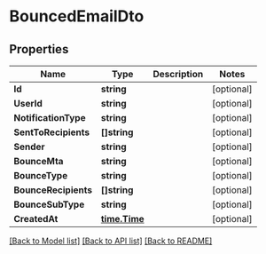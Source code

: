 # BouncedEmailDto

## Properties

Name | Type | Description | Notes
------------ | ------------- | ------------- | -------------
**Id** | **string** |  | [optional] 
**UserId** | **string** |  | [optional] 
**NotificationType** | **string** |  | [optional] 
**SentToRecipients** | **[]string** |  | [optional] 
**Sender** | **string** |  | [optional] 
**BounceMta** | **string** |  | [optional] 
**BounceType** | **string** |  | [optional] 
**BounceRecipients** | **[]string** |  | [optional] 
**BounceSubType** | **string** |  | [optional] 
**CreatedAt** | [**time.Time**](time.Time) |  | [optional] 

[[Back to Model list]](../README#documentation-for-models) [[Back to API list]](../README#documentation-for-api-endpoints) [[Back to README]](../README)


